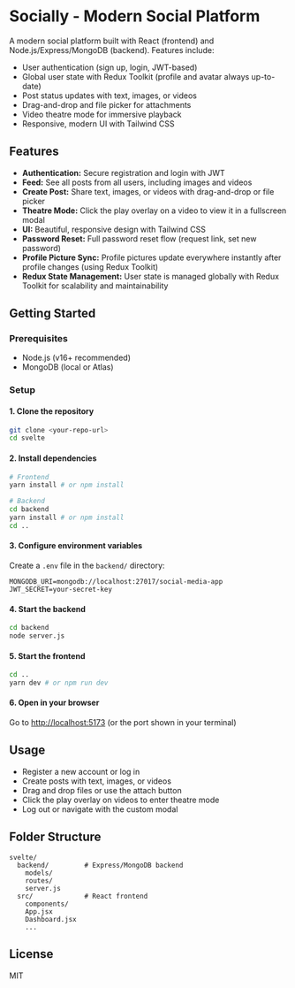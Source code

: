 # Socially - Modern Social Platform

A modern social platform built with React (frontend) and Node.js/Express/MongoDB (backend). Features include:

- User authentication (sign up, login, JWT-based)
- Global user state with Redux Toolkit (profile and avatar always up-to-date)
- Post status updates with text, images, or videos
- Drag-and-drop and file picker for attachments
- Video theatre mode for immersive playback
- Responsive, modern UI with Tailwind CSS

## Features

- **Authentication:** Secure registration and login with JWT
- **Feed:** See all posts from all users, including images and videos
- **Create Post:** Share text, images, or videos with drag-and-drop or file picker
- **Theatre Mode:** Click the play overlay on a video to view it in a fullscreen modal
- **UI:** Beautiful, responsive design with Tailwind CSS
- **Password Reset:** Full password reset flow (request link, set new password)
- **Profile Picture Sync:** Profile pictures update everywhere instantly after profile changes (using Redux Toolkit)
- **Redux State Management:** User state is managed globally with Redux Toolkit for scalability and maintainability

## Getting Started

### Prerequisites
- Node.js (v16+ recommended)
- MongoDB (local or Atlas)

### Setup

#### 1. Clone the repository
```bash
git clone <your-repo-url>
cd svelte
```

#### 2. Install dependencies
```bash
# Frontend
yarn install # or npm install

# Backend
cd backend
yarn install # or npm install
cd ..
```

#### 3. Configure environment variables
Create a `.env` file in the `backend/` directory:
```
MONGODB_URI=mongodb://localhost:27017/social-media-app
JWT_SECRET=your-secret-key
```

#### 4. Start the backend
```bash
cd backend
node server.js
```

#### 5. Start the frontend
```bash
cd ..
yarn dev # or npm run dev
```

#### 6. Open in your browser
Go to [http://localhost:5173](http://localhost:5173) (or the port shown in your terminal)

## Usage
- Register a new account or log in
- Create posts with text, images, or videos
- Drag and drop files or use the attach button
- Click the play overlay on videos to enter theatre mode
- Log out or navigate with the custom modal

## Folder Structure
```
svelte/
  backend/         # Express/MongoDB backend
    models/
    routes/
    server.js
  src/             # React frontend
    components/
    App.jsx
    Dashboard.jsx
    ...
```

## License
MIT 
